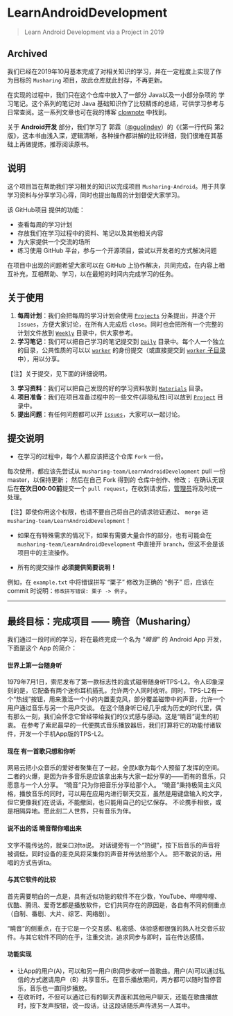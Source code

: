 # LearnAndroidDevelopment

> Learn Android Development via a Project in 2019

## Archived

我们已经在2019年10月基本完成了对相关知识的学习，并在一定程度上实现了作为目标的 `Musharing` 项目，故此仓库就此封存，不再更新。

在实现的过程中，我们只在这个仓库中放入了一部分 Java以及一小部分杂项的 学习笔记。这个系列的笔记对 Java 基础知识作了比较精炼的总结，可供学习参考与日常查阅。这一系列文章也可在我的博客 [clownote](https://clownote.github.io) 中找到。

关于 **Android开发** 部分，我们学习了 郭霖（[@guolindev](http://guolin.tech)）的《《第一行代码 第2版》，这本书由浅入深，逻辑清晰，各种操作都讲解的比较详细，我们很难在其基础上再做提炼，推荐阅读原书。

## 说明

这个项目旨在帮助我们学习相关的知识以完成项目 `Musharing-Android`。用于共享学习资料与分享学习心得，同时也提出每周的计划督促大家学习。

该 GitHub项目 提供的功能：

* 查看每周的学习计划
* 存放我们在学习过程中的资料、笔记以及其他相关内容
* 为大家提供一个交流的场所
* 练习使用 GitHub 平台，参与一个开源项目，尝试以开发者的方式解决问题

在项目中出现的问题希望大家可以在 GitHub 上协作解决，共同完成，在内容上相互补充，互相帮助、学习，以在最短的时间内完成学习的任务。

## 关于使用

1. **每周计划**：我们会把每周的学习计划会使用 [`Projects`](https://github.com/musharing-team/LearnAndroidDevelopment/projects) 分条提出，并逐个开 `Issues`，方便大家讨论，在所有人完成后 `close`。同时也会把所有一个完整的计划文件放到 [`Weekly`](https://github.com/musharing-team/LearnAndroidDevelopment/tree/master/Weekly) 目录中，供大家参考。
2. **学习笔记**：我们可以把自己学习的笔记提交到 [`Daily`](https://github.com/musharing-team/LearnAndroidDevelopment/tree/master/Daily) 目录中。每个人一个独立的目录，公共性质的可以以 [`worker`](https://github.com/orgs/musharing-team/people/musharingWorker) 的身份提交（或直接提交到 [`worker` 子目录](https://github.com/musharing-team/LearnAndroidDevelopment/tree/master/Daily/worker)中），用以分享。

【注】关于提交，见下面的详细说明。

3. **学习资料**：我们可以把自己发现的好的学习资料放到 [`Materials`](https://github.com/musharing-team/LearnAndroidDevelopment/tree/master/Materials) 目录。
4. **项目准备**：我们在项目准备过程中的一些文件(非隐私性)可以放到 [`Project`](https://github.com/musharing-team/LearnAndroidDevelopment/tree/master/Project) 目录中。
4. **提出问题**：有任何问题都可以开 [`Issues`](https://github.com/musharing-team/LearnAndroidDevelopment/issues)，大家可以一起讨论。

## 提交说明

* 在学习的过程中，每个人都应该把这个仓库 `Fork` 一份。

每次使用，都应该先尝试从 `musharing-team/LearnAndroidDevelopment` pull 一份master，以保持更新；
然后在自己 Fork 得到的 仓库中创作、修改；
在确认无误后在**在次日00:00前**提交一个 `pull request`，在收到请求后，[管理员](https://github.com/cdfmlr)将及时统一处理。

【注】即使你用这个权限，也请不要自己将自己的请求验证通过、 `merge` 进 `musharing-team/LearnAndroidDevelopment`！

* 如果在有特殊需求的情况下，如果有需要大量合作的部分，也有可能会在 `musharing-team/LearnAndroidDevelopment` 中直接开 `branch`，但这不会是该项目中的主流操作。

* 所有的提交操作 **必须提供简要说明！**

例如，在 `example.txt` 中将错误拼写 “栗子” 修改为正确的 “例子” 后，应该在 commit 时说明：`修改拼写错误: 栗子 -> 例子`。 

---

## 最终目标：完成项目 —— 曉音（Musharing）

我们通过一段时间的学习，将在最终完成一个名为 “*曉音*” 的 Android App 开发，下面是这个 App 的简介：

#### 世界上第一台随身听

1979年7月1日，索尼发布了第一款标志性的盒式磁带随身听TPS-L2。令人印象深刻的是，它配备有两个迷你耳机插孔，允许两个人同时收听。同时，TPS-L2有一个“热线”按钮，用来激活一个小的内置麦克风，部分覆盖磁带中的声音，允许一个用户通过音乐与另一个用户交谈。
在这个随身听已经几乎成为历史的时代里，偶有那么一刻，我们会怀念它曾经带给我们的仪式感与感动。这是“曉音”诞生的初衷。
在参考了索尼最早的一代便携式音乐播放器后，我们打算将它的功能付诸软件，开发一个手机App版的TPS-L2。

#### 现在 有一首歌只想和你听

网易云把小众音乐的爱好者聚集在了一起，全民k歌为每个人预留了发挥的空间。二者的火爆，是因为许多音乐是应该拿出来与大家一起分享的——而有的音乐，只愿意与一个人分享。
“曉音”只为你把音乐分享给那个人。
“曉音”秉持极简主义风格，播放音乐的同时，可以用在应用内进行聊天交互，虽然是用键盘输入的文字，但它更像我们在说话，不能撤回，也只能用自己的记忆保存。
不论携手相依，或是相隔异地。愿此刻二人世界，只有音乐为伴。

#### 说不出的话 曉音帮你唱出来

文字不能传达的，就亲口对ta说。
对话键旁有一个“热键”，按下后音乐的声音将被调低，同时设备的麦克风将采集你的声音并传达给那个人。
把不敢说的话，用唱的方式告诉ta。


#### 与其它软件的比较
首先需要明白的一点是，具有近似功能的软件不在少数，YouTube、哔哩哔哩、优酷、腾讯、爱奇艺都是播放软件，它们共同存在的原因是，各自有不同的侧重点（自制、番剧、大片、综艺、网络剧）。

“曉音”的侧重点，在于它是一个交互感、私密感、体验感都很强的熟人社交音乐软件。与其它软件不同的在于，注重交流，追求同步与即时，旨在传达感情。

#### 功能实现

* 让App的用户(A)，可以和另一用户(B)同步收听一首歌曲。用户(A)可以通过私信的方式邀请用户（B）共享音乐。在音乐播放期间，两方都可以随时暂停音乐，音乐也一直同步播放。
* 在收听时，不但可以通过已有的聊天界面和其他用户聊天，还能在歌曲播放时，按下发声按钮，说一段话，让这段话随乐声传进另一人耳中。

